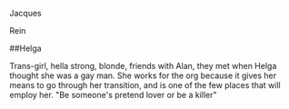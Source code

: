 Jacques

Rein

##Helga

Trans-girl, hella strong, blonde, friends with Alan, they met when Helga thought she was a gay man. She works for the org because it gives her means to go through her transition, and is one of the few places that will employ her. "Be someone's pretend lover or be a killer"

